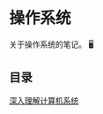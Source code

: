 # 操作系统

关于操作系统的笔记。 :desktop_computer:	

## 目录

[深入理解计算机系统](https://github.com/CnLzh/NoteBook/tree/main/OperatingSystem/CSAPP)